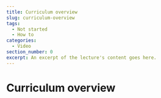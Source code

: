 ```yaml
---
title: Curriculum overview
slug: curriculum-overview
tags:
  - Not started
  - How to
categories:
  - Video
section_number: 0
excerpt: An excerpt of the lecture's content goes here.
---
```


# Curriculum overview
